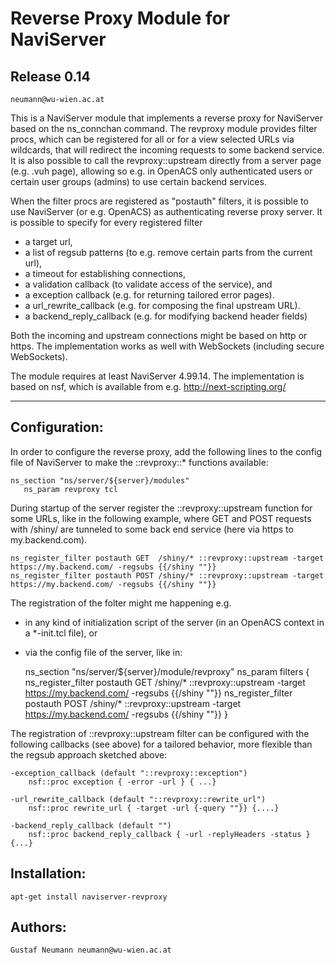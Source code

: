 Reverse Proxy Module for NaviServer
===================================

Release 0.14
------------

    neumann@wu-wien.ac.at

This is a NaviServer module that implements a reverse proxy for
NaviServer based on the ns_connchan command. The revproxy module
provides filter procs, which can be registered for all or for a view
selected URLs via wildcards, that will redirect the incoming requests
to some backend service. It is also possible to call the
revproxy::upstream directly from a server page (e.g. .vuh page),
allowing so e.g. in OpenACS only authenticated users or certain user
groups (admins) to use certain backend services.

When the filter procs are registered as "postauth" filters, it is
possible to use NaviServer (or e.g. OpenACS) as authenticating reverse
proxy server. It is possible to specify for every registered filter
- a target url,
- a list of regsub patterns (to e.g. remove certain parts from the current url),
- a timeout for establishing connections,
- a validation callback (to validate access of the service), and
- a exception callback (e.g. for returning tailored error pages).
- a url_rewrite_callback (e.g. for composing the final upstream URL).
- a backend_reply_callback (e.g. for modifying backend header fields)

Both the incoming and upstream connections might be based on http or
https. The implementation works as well with WebSockets (including
secure WebSockets).

The module requires at least NaviServer 4.99.14. The implementation is
based on nsf, which is available from e.g.  http://next-scripting.org/

***

Configuration:
--------------

In order to configure the reverse proxy, add the following lines to the
config file of NaviServer to make the ::revproxy::* functions available:

    ns_section "ns/server/${server}/modules"
       ns_param revproxy tcl

During startup of the server register the ::revproxy::upstream
function for some URLs, like in the following example, where GET and
POST requests  with /shiny/ are tunneled to some back end service
(here via https to my.backend.com).

    ns_register_filter postauth GET  /shiny/* ::revproxy::upstream -target https://my.backend.com/ -regsubs {{/shiny ""}}
    ns_register_filter postauth POST /shiny/* ::revproxy::upstream -target https://my.backend.com/ -regsubs {{/shiny ""}}

The registration of the folter might me happening e.g.
- in any kind of initialization script of the server (in an OpenACS context in a *-init.tcl file), or
- via the config file of the server, like in:

    ns_section "ns/server/${server}/module/revproxy"
       ns_param filters {
         ns_register_filter postauth GET  /shiny/* ::revproxy::upstream -target https://my.backend.com/ -regsubs {{/shiny ""}}
         ns_register_filter postauth POST /shiny/* ::revproxy::upstream -target https://my.backend.com/ -regsubs {{/shiny ""}}
       }

The registration of ::revproxy::upstream filter can be configured with
the following callbacks (see above) for a tailored behavior, more
flexible than the regsub approach sketched above:

    -exception_callback (default "::revproxy::exception")
        nsf::proc exception { -error -url } { ...}

    -url_rewrite_callback (default "::revproxy::rewrite_url")
        nsf::proc rewrite_url { -target -url {-query ""}} {....}

    -backend_reply_callback (default "")
        nsf::proc backend_reply_callback { -url -replyHeaders -status } {...}


Installation:
-------------

    apt-get install naviserver-revproxy


Authors:
--------

    Gustaf Neumann neumann@wu-wien.ac.at
